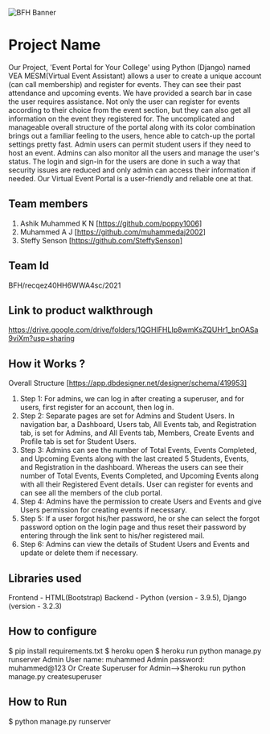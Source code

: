 ![BFH Banner](https://trello-attachments.s3.amazonaws.com/542e9c6316504d5797afbfb9/542e9c6316504d5797afbfc1/39dee8d993841943b5723510ce663233/Frame_19.png)
# Project Name
Our Project, 'Event Portal for Your College' using Python (Django) named VEA MESM(Virtual Event Assistant) allows a user to create a unique account (can call membership) and register for events. They can see their past attendance and upcoming events. We have provided a search bar in case the user requires assistance. Not only the user can register for events according to their choice from the event section, but they can also get all information on the event they registered for. The uncomplicated and manageable overall structure of the portal along with its color combination brings out a familiar feeling to the users, hence able to catch-up the portal settings pretty fast. Admin users can permit student users if they need to host an event. Admins can also monitor all the users and manage the user's status. The login and sign-in for the users are done in such a way that security issues are reduced and only admin can access their information if needed. Our Virtual Event Portal is a user-friendly and reliable one at that.
## Team members
1. Ashik Muhammed K N [https://github.com/poppy1006]
2. Muhammed A J [https://github.com/muhammedaj2002]
3. Steffy Senson [https://github.com/SteffySenson]
## Team Id
BFH/recqez40HH6WWA4sc/2021
## Link to product walkthrough
https://drive.google.com/drive/folders/1QGHIFHLIp8wmKsZQUHr1_bnOASa9viXm?usp=sharing
## How it Works ?
Overall Structure [https://app.dbdesigner.net/designer/schema/419953]
1. Step 1: For admins, we can log in after creating a superuser, and for users, first register for an account, then log in.
2. Step 2: Separate pages are set for Admins and Student Users. In navigation bar, a Dashboard, Users tab, All Events tab, and Registration tab, is set for Admins, and All Events tab, Members, Create Events and Profile tab is set for Student Users.
3. Step 3: Admins can see the number of Total Events, Events Completed, and Upcoming Events along with the last created 5 Students, Events, and Registration in the dashboard. Whereas the users can see their number of Total Events, Events Completed, and Upcoming Events along with all their Registered Event details. User can register for events and can see all the members of the club portal.
4. Step 4: Admins have the permission to create Users and Events and give Users permission for creating events if necessary.
5. Step 5: If a user forgot his/her password, he or she can select the forgot password option on the login page and thus reset their password by entering through the link sent to his/her registered mail.
6. Step 6: Admins can view the details of Student Users and Events and update or delete them if necessary.
## Libraries used
Frontend - HTML(Bootstrap)
Backend - Python (version - 3.9.5), Django (version - 3.2.3)
## How to configure
$ pip install requirements.txt
$ heroku open
$ heroku run python manage.py runserver
Admin User name: muhammed
Admin password: muhammed@123
Or Create Superuser for Admin-->$heroku run python manage.py createsuperuser
## How to Run
$ python manage.py runserver